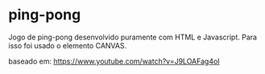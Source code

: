 # ping-pong

Jogo de ping-pong desenvolvido puramente com HTML e Javascript. Para isso foi usado o elemento CANVAS.




baseado em: https://www.youtube.com/watch?v=J9LOAFag4oI